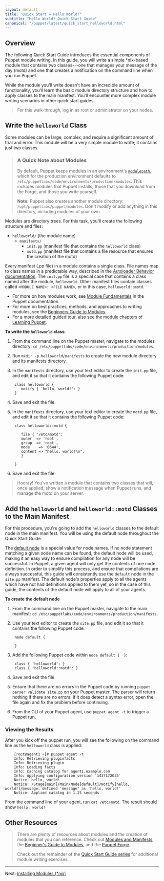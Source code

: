 ```yaml
---
layout: default
title: "Quick Start » Hello World!"
subtitle: "Hello World! Quick Start Guide"
canonical: "/puppet/latest/quick_start_helloworld.html"
---
```


## Overview

The following Quick Start Guide introduces the essential components of Puppet module writing. In this guide, you will write a simple *nix-based module that contains two classes---one that manages your message of the day (motd) and one that creates a notification on the command line when you run Puppet.

While the module you'll write doesn't have an incredible amount of functionality, you'll learn the basic module directory structure and how to apply classes to the main manifest. You'll encounter more complex module writing scenarios in other quick start guides.

> For this walk-through, log in as root or administrator on your nodes.

## Write the `helloworld` Class

Some modules can be large, complex, and require a significant amount of trial and error. This module will be a very simple module to write; it contains just two classes.

> ### A Quick Note about Modules
>
>By default, Puppet keeps modules in an environment's [`modulepath`](./dirs_modulepath.html), which for the production environment defaults to `/etc/puppetlabs/code/environments/production/modules`. This includes modules that Puppet installs, those that you download from the Forge, and those you write yourself.
>
>**Note:** Puppet also creates another module directory: `/opt/puppetlabs/puppet/modules`. Don't modify or add anything in this directory, including modules of your own.

Modules are directory trees. For this task, you'll create the following structure and files:

 - `helloworld/` (the module name)
   - `manifests/`
      - `init.pp` (manifest file that contains the `helloworld` class)
      - `motd.pp` (manifest file that contains a file resource that ensures the creation of the motd)

Every manifest (.pp file) in a module contains a single class. File names map to class names in a predictable way, described in the [Autoloader Behavior documentation](./lang_namespaces.html#autoloader-behavior). The `init.pp` file is a special case that contains a class named after the module, `helloworld`. Other manifest files contain classes called `<MODULE NAME>::<FILE NAME>`, or in this case, `helloworld::motd`.

* For more on how modules work, see [Module Fundamentals](/puppet/3.8/reference/modules_fundamentals.html) in the Puppet documentation.
* For more on best practices, methods, and approaches to writing modules, see the [Beginners Guide to Modules](/guides/module_guides/bgtm.html).
* For a more detailed guided tour, also see [the module chapters of Learning Puppet](/learning/modules1.html).

**To write the `helloworld` class**:

1. From the command line on the Puppet master, navigate to the modules directory: `cd /etc/puppetlabs/code/environments/production/modules`.
2. Run `mkdir -p helloworld/manifests` to create the new module directory and its manifests directory.
3. In the `manifests` directory, use your text editor to create the `init.pp` file, and edit it so that it contains the following Puppet code: 

        class helloworld {
           notify { 'hello, world!': }
        }

4. Save and exit the file.
5. In the `manifests` directory, use your text editor to create the `motd.pp` file, and edit it so that it contains the following Puppet code:

        class helloworld::motd {

           file { '/etc/motd':
           owner  => 'root',
           group  => 'root',
           mode    => '0644',
           content => "hello, world!\n",
           }

        }

6. Save and exit the file.

>  Hooray! You've written a module that contains two classes that will, once applied, show a notification message when Puppet runs, and manage the motd on your server. 

## Add the `helloworld` and `helloworld::motd` Classes to the Main Manifest

For this procedure, you're going to add the `helloworld` classes to the default node in the main manifest. You will be using the default node throughout the Quick Start Guide.

The [default node](.puppet/latest/reference/lang_node_definitions.html#the-default-node) is a special value for node names. If no node statement matching a given node name can be found, the default node will be used, making it an easy way to ensure compilation for any node will be successful. In Puppet, a given agent will only get the contents of one node definition. In order to simplify this process, and ensure that compilations are always successful, this guide will consistently use the `default` node in the `site.pp` manifest. The default node's properties apply to all the agents which have not had definitions applied to them yet, so in the case of this guide, the contents of the default node will apply to all of your agents.

**To create the default node**

1. From the command line on the Puppet master, navigate to the main manifest: `cd /etc/puppetlabs/code/environments/production/manifests`.
2. Use your text editor to create the `site.pp` file, and edit it so that it contains the following Puppet code:

        node default {
        
        }

3. Add the following Puppet code within `node default {  }`:

        class { 'helloworld': }
		class { 'helloworld::motd': }
		   
4. Save and exit the file.

5. Ensure that there are no errors in the Puppet code by running `puppet parser validate site.pp` on your Puppet master. The parser will return nothing if there are no errors. If it does detect a syntax error, open the file again and fix the problem before continuing.

6. From the CLI of your Puppet agent, use `puppet agent -t` to trigger a Puppet run.

### Viewing the Results

After you kick off the puppet run, you will see the following on the command line as the `helloworld` class is applied:

		[root@agent1 ~]# puppet agent -t
		Info: Retrieving pluginfacts
		Info: Retrieving plugin
		Info: Loading facts
		Info: Caching catalog for agent1.example.com
		Info: Applying configuration version '1437172035'
		Notice: hello, world!
		Notice: /Stage[main]/Main/Node[default]/Notify[hello, world!]/message: defined 'message' as 'hello, world!'
		Notice: Applied catalog in 1.25 seconds

From the command line of your agent, run `cat /etc/motd`. The result should show `hello, world!`

## Other Resources

>There are plenty of resources about modules and the creation of modules that you can reference. Check out [Modules and Manifests](./puppet_modules_manifests.html), the [Beginner's Guide to Modules](/guides/module_guides/bgtm.html), and the [Puppet Forge](https://forge.puppetlabs.com/).
>
> Check out the remainder of the [Quick Start Guide series](./quick_start.html) for additional module writing exercises.

---------
Next: [Installing Modules (*nix)](./quick_start_module_install_nix.html)